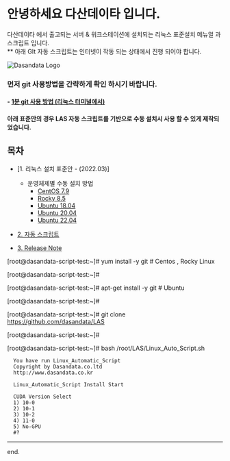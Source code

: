 # 안녕하세요 다산데이타 입니다.  
다산데이타 에서 출고되는 서버 & 워크스테이션에 설치되는 리눅스 표준설치 메뉴얼 과 스크립트 입니다.  
** 아래 GIt 자동 스크립트는 인터넷이 작동 되는 상태에서 진행 되어야 합니다.

![Dasandata Logo](http://dasandata.co.kr/wp-content/uploads/2019/05/%EB%8B%A4%EC%82%B0%EB%A1%9C%EA%B3%A0_%EC%88%98%EC%A0%951-300x109.jpg)

### 먼저 git 사용방법을 간략하게 확인 하시기 바랍니다.    
#### - [1분 git 사용 방법 (리눅스 터미널에서)][how-to-git]  
[how-to-git]:https://github.com/dasandata/LISR/blob/master/how-to-git.md

#### 아래 표준안의 경우 LAS 자동 스크립트를 기반으로 수동 설치시 사용 할 수 있게 제작되었습니다.

## 목차
- [1. 리눅스 설치 표준안 - (2022.03)]  

  - 운영체제별 수동 설치 방법
      - [CentOS 7.9](https://github.com/dasandata/LAS/blob/master/CentOS%207.9%20Manual/CentOS_7_Install_Guide.md)
      - [Rocky  8.5](https://github.com/dasandata/LAS/blob/master/Rocky%208.5%20Manual/Rocky_8_install_guide.md)
      - [Ubuntu 18.04](https://github.com/dasandata/LAS/blob/master/Ubuntu%2018.04%20Manual/Ubuntu_18_Install_Guide.md)
      - [Ubuntu 20.04](https://github.com/dasandata/LAS/blob/master/Ubuntu%2020.04%20Manual/Ubuntu_20_Install_Guide.md)
      - [Ubuntu 22.04](https://github.com/dasandata/LAS/blob/master/Ubuntu%2022.04%20Manual/Ubuntu_22_Install_Guide.md)

- [2. 자동 스크립트](https://github.com/dasandata/LAS/blob/master/Linux_Auto_Script.sh)

- [3. Release Note](https://github.com/dasandata/LAS/blob/master/Release_Note.md)


[root@dasandata-script-test:~]# yum install -y git  # Centos , Rocky Linux

[root@dasandata-script-test:~]#

[root@dasandata-script-test:~]# apt-get install -y git # Ubuntu

[root@dasandata-script-test:~]#

[root@dasandata-script-test:~]# git clone https://github.com/dasandata/LAS

[root@dasandata-script-test:~]#

[root@dasandata-script-test:~]# bash /root/LAS/Linux_Auto_Script.sh

      You have run Linux_Automatic_Script
      Copyright by Dasandata.co.ltd
      http://www.dasandata.co.kr

      Linux_Automatic_Script Install Start

      CUDA Version Select
      1) 10-0
      2) 10-1
      3) 10-2
      4) 11-0
      5) No-GPU
      #? 


***

end.

